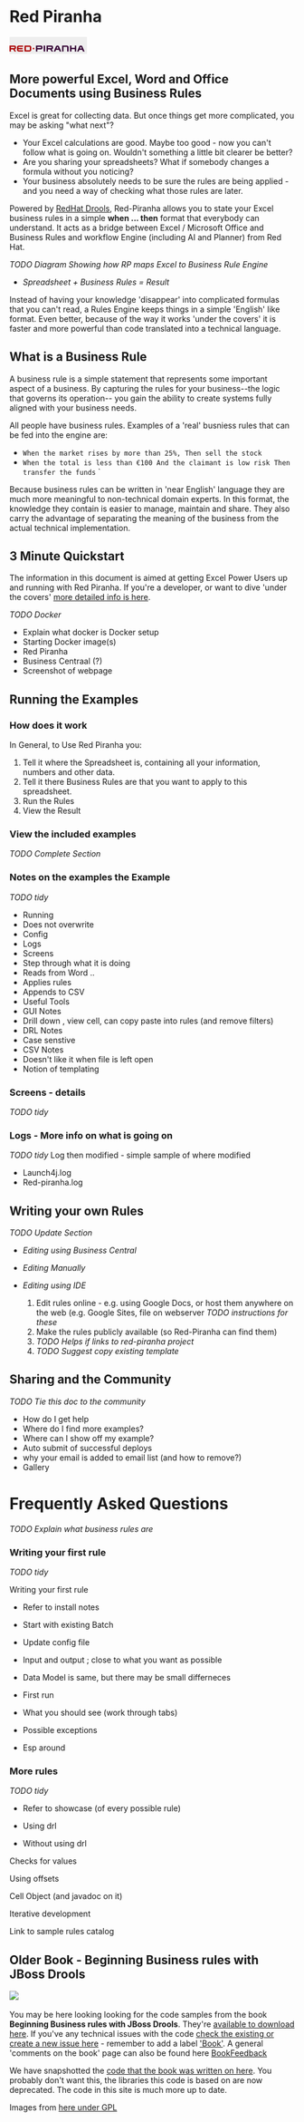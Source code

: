 # Red Piranha

![Red Piranha Logo](/site/images/top/02.gif)

## More powerful Excel, Word and Office Documents using Business Rules

Excel is great for collecting data. But once things get more complicated, you may be asking "what next"?

* Your Excel calculations are good. Maybe too good - now you can't follow what is going on. Wouldn't something a little bit clearer be better?
* Are you sharing your spreadsheets? What if somebody changes a formula without you noticing?
* Your business absolutely needs to be sure the rules are being applied - and you need a way of checking what those rules are later.

Powered by [RedHat Drools](http://www.jboss.org/drools), Red-Piranha allows you to state your Excel business rules in a simple **when ... then** format that everybody can understand.  It acts as a bridge between Excel / Microsoft Office and Business Rules and workflow Engine (including AI and Planner) from Red Hat.

_TODO Diagram Showing how RP maps Excel to Business Rule Engine_

* _Spreadsheet + Business Rules = Result_

Instead of having your knowledge 'disappear' into complicated formulas that you can't read, a Rules Engine keeps things in a simple 'English' like format. Even better, because of the way it works 'under the covers' it is faster and more powerful than code translated into a technical language.

## What is a Business Rule

A business rule is a simple statement that represents some important aspect of a business. By capturing the rules for your business--the logic that governs its operation-- you gain the ability to create systems fully aligned with your business needs.

All people have business rules. Examples of a 'real' busniess rules that can be fed into the engine are:

* `When the market rises by more than 25%, Then sell the stock`
* `When the total is less than €100 And the claimant is low risk Then transfer the funds` `

Because business rules can be written in 'near English' language they are much more meaningful to non-technical domain experts. In this format, the knowledge they contain is easier to manage, maintain and share. They also carry the advantage of separating the meaning of the business from the actual technical implementation.

## 3 Minute Quickstart

The information in this document is aimed at getting Excel Power Users up and running with Red Piranha. If you're a developer, or want to dive 'under the covers' [more detailed info is here](code/readme-dev.md).

_TODO Docker_

* Explain what docker is 
Docker setup
* Starting Docker image(s)
* Red Piranha
* Business Centraal (?)
* Screenshot of webpage

## Running the Examples
### How does it work

In General, to Use Red Piranha you:

  1. Tell it where the Spreadsheet is, containing all your information, numbers and other data.
  1. Tell it there Business Rules are that you want to apply to this spreadsheet.
  1. Run the Rules
  1. View the Result

### View the included examples

_TODO Complete Section_

### Notes on the examples the Example

_TODO tidy_
* Running
* Does not overwrite
* Config
* Logs
* Screens
* Step through what it is doing
* Reads from Word ..
* Applies rules
* Appends to CSV
* Useful Tools
* GUI Notes
* Drill down , view cell, can copy paste into rules (and remove filters)
* DRL Notes
* Case senstive
* CSV Notes
* Doesn't like it when file is left open
* Notion of templating
### Screens - details

_TODO tidy_
### Logs - More info on what is going on


_TODO tidy_
Log then modified - simple sample of where modified

* Launch4j.log
* Red-piranha.log



## Writing your own Rules

_TODO Update Section_
* _Editing using Business Central_
* _Editing Manually_
* _Editing using IDE_


  1. Edit rules online - e.g. using Google Docs, or host them anywhere on the web (e.g. Google Sites, file on webserver _TODO instructions for these_
  1. Make the rules publicly available (so Red-Piranha can find them)
  1. _TODO Helps if links to red-piranha project_
  1. _TODO Suggest copy existing template_
## Sharing and the Community

_TODO Tie this doc to the community_

* How do I get help
* Where do I find more examples?
* Where can I show off my example?
* Auto submit of successful deploys
* why your email is added to email list (and how to remove?)
* Gallery

# Frequently Asked Questions

_TODO Explain what business rules are_



### Writing your first rule

_TODO tidy_

Writing your first rule

* Refer to install notes
* Start with existing Batch
* Update config file

* Input and output ; close to what you want as possible
* Data Model is same, but there may be small differneces

* First run

* What you should see (work through tabs)
* Possible exceptions

* Esp around

### More rules 

_TODO tidy_

* Refer to showcase (of every possible rule)

* Using drl
* Without using drl

Checks for values

Using offsets

Cell Object (and javadoc on it)

Iterative development

Link to sample rules catalog

## Older Book - Beginning Business rules with JBoss Drools

[![](http://rcm-images.amazon.com/images/I/511yB7Fl-SL._SL110_.jpg)](http://www.amazon.co.uk/dp/1847196063?tag=firstparnet-21&camp=1406&creative=6394&linkCode=as1&creativeASIN=1847196063&adid=0559JR8EAMSMXZ5S3ZWC&)

You may be here looking looking for the code samples from the book **Beginning Business rules with JBoss Drools**. They're [available to download here](http://code.google.com/p/red-piranha/downloads/list?can=2&q=label%3Adroolsbook&colspec=Filename+Summary+Uploaded+ReleaseDate+Size+DownloadCount). If you've any technical issues with the code [check the existing or create a new issue here](http://code.google.com/p/red-piranha/issues/list?can=1&q=&colspec=ID+Type+Status+Priority+Milestone+Owner+Summary&cells=tiles) - remember to add a label ['Book'](http://code.google.com/p/red-piranha/issues/list?can=2&q=book&colspec=ID+Type+Status+Priority+Milestone+Owner+Labels+Summary&x=priority&y=owner&cells=tiles). A general 'comments on the book' page can also be found here [BookFeedback](BookFeedback.md)

We have snapshotted the [code that the book was written on here](https://github.com/paulbrowne-irl/red-piranha/tree/v0.9). You probably don't want this, the libraries this code is based on are now deprecated. The code in this site is much more up to date.

Images from [here under GPL](http://www.iconarchive.com/show/glaze-icons-by-mart/spreadsheet-icon.html)
